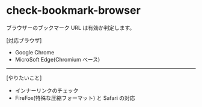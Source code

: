# check-bookmark-browser

ブラウザーのブックマーク URL は有効か判定します。

[対応ブラウザ]

- Google Chrome
- MicroSoft Edge(Chromium ベース)

---

[やりたいこと]

- インナーリンクのチェック
- FireFox(特殊な圧縮フォーマット) と Safari の対応
